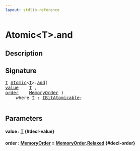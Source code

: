 ```yaml
---
layout: stdlib-reference
---
```


# Atomic\<T\>\.and

## Description





## Signature 

<pre>
<a href="/stdlib-reference/types/Atomic/index#typeparam-T" class="code_type">T</a> <a href="/stdlib-reference/types/Atomic/index" class="code_type">Atomic</a>&lt;<a href="/stdlib-reference/types/Atomic/index#typeparam-T" class="code_type">T</a>&gt;.<a href="/stdlib-reference/types/Atomic/and">and</a>(
<a href="/stdlib-reference/types/Atomic/and#decl-value" class="code_param">value</a>    <a href="/stdlib-reference/types/Atomic/index#typeparam-T" class="code_type">T</a> ,
<a href="/stdlib-reference/types/Atomic/and#decl-order" class="code_param">order</a>    <a href="/stdlib-reference/types/MemoryOrder/index" class="code_type">MemoryOrder</a> )
    <span class='code_keyword'>where</span> <a href="/stdlib-reference/types/Atomic/index#typeparam-T" class="code_type">T</a> : <a href="/stdlib-reference/interfaces/IBitAtomicable/index">IBitAtomicable</a>;

</pre>

## Parameters

#### value  : [T](/stdlib-reference/types/Atomic/index#typeparam-T) {#decl-value}
#### order  : [MemoryOrder](/stdlib-reference/types/MemoryOrder/index) = [MemoryOrder](/stdlib-reference/types/MemoryOrder/index)\.[Relaxed](/stdlib-reference/types/MemoryOrder/index#decl-Relaxed) {#decl-order}

